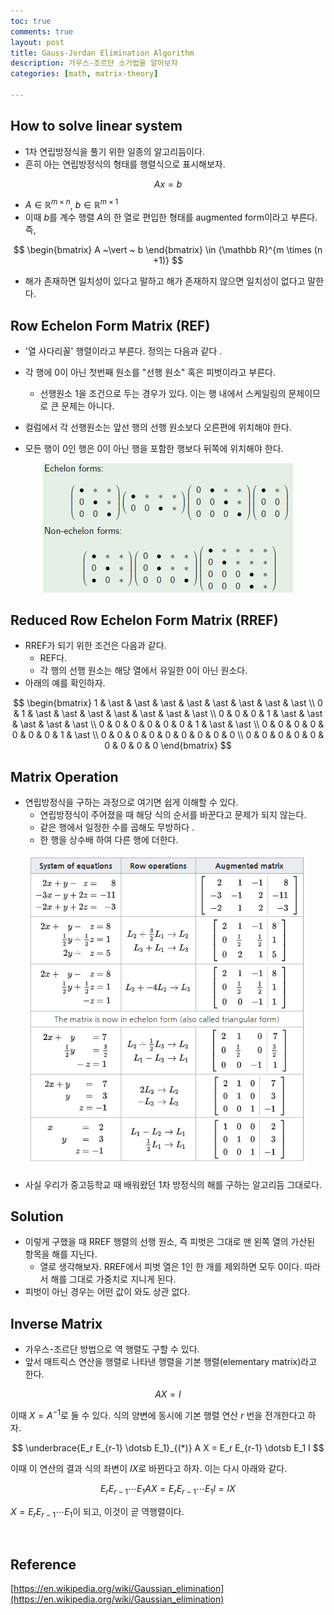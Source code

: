 ```yaml
---
toc: true
comments: true
layout: post 
title: Gauss-Jordan Elimination Algorithm
description: 가우스-조르단 소거법을 알아보자
categories: [math, matrix-theory]

---
```


## How to solve linear system 

- 1차 연립방정식을 풀기 위한 일종의 알고리듬이다. 
- 흔히 아는 연립방정식의 형태를 행렬식으로 표시해보자. 

$$
A x = b 
$$

- $A \in {\mathbb R}^{m \times n}$, $b \in  {\mathbb R}^{m \times 1}$
- 이때 $b$를 계수 행렬 $A$의 한 열로 편입한 형태를 augmented form이라고 부른다. 즉, 

$$
\begin{bmatrix}
A ~\vert ~ b
\end{bmatrix}
\in {\mathbb R}^{m \times (n +1)}
$$

- 해가 존재하면 일치성이 있다고 말하고 해가 존재하지 않으면 일치성이 없다고 말한다. 

## Row Echelon Form Matrix (REF)

- '열 사다리꼴' 행렬이라고 부른다. 정의는 다음과 같다 .

- 각 행에 0이 아닌 첫번째 원소를 "선행 원소" 혹은 피벗이라고 부른다. 
	- 선행원소 1을 조건으로 두는 경우가 있다. 이는 행 내에서 스케일링의 문제이므로 큰 문제는 아니다.  
- 컬럼에서 각 선행원소는 앞선 행의 선행 원소보다 오른편에 위치해야 한다. 
- 모든 행이 0인 행은 0이 아닌 행을 포함한 행보다 뒤쪽에 위치해야 한다. 

<p align="center"><kbd> <img src="https://github.com/anarinsk/lie-gauss_jordan/blob/master/assets/imgs/echelon.png?raw=true" width="400"> </kbd></p>


## Reduced Row Echelon Form Matrix (RREF)

- RREF가 되기 위한 조건은 다음과 같다.
	- REF다. 
	- 각 행의 선행 원소는 해당 열에서 유일한 0이 아닌 원소다. 
- 아래의 예를 확인하자. 

$$
\begin{bmatrix}
1 & \ast & \ast & \ast & \ast & \ast & \ast & \ast & \ast \\
0 & 1 & \ast & \ast & \ast & \ast & \ast & \ast & \ast     \\
0 & 0 & 0 & 1 & \ast & \ast & \ast & \ast & \ast   \\
0 & 0 & 0 & 0 & 0 & 0 & 1 &   \ast & \ast   \\
0 & 0 & 0 & 0 & 0 & 0 & 0 & 1 & \ast   \\
0 & 0 & 0 & 0 & 0 & 0 & 0 & 0 & 0   \\
0 & 0 & 0 & 0 & 0 & 0 & 0 & 0 & 0  
\end{bmatrix}
$$

## Matrix Operation 

- 연립방정식을 구하는 과정으로 여기면 쉽게 이해할 수 있다. 
	- 연립방정식이 주어졌을 때 해당 식의 순서를 바꾼다고 문제가 되지 않는다. 
	- 같은 행에서 일정한 수를 곱해도 무방하다 .
	- 한 행을 상수배 하여 다른 행에 더한다.

<p align="center"><kbd> <img src="https://github.com/anarinsk/lie-gauss_jordan/blob/master/assets/imgs/row_op.png?raw=true" width="450"> </kbd></p>

- 사실 우리가 중고등학교 때 배워왔던 1차 방정식의 해를 구하는 알고리듬 그대로다.

 
## Solution 

- 이렇게 구했을 때 RREF 행렬의 선행 원소, 즉 피벗은 그대로 맨 왼쪽 열의 가산된 항목을 해를 지닌다. 
	- 열로 생각해보자. RREF에서 피벗 열은 1인 한 개를 제외하면 모두 0이다. 따라서 해를 그대로 가중치로 지니게 된다. 
- 피벗이 아닌 경우는 어떤 값이 와도 상관 없다. 

## Inverse Matrix 

- 가우스-조르단 방법으로 역 행렬도 구할 수 있다. 
- 앞서 매트릭스 연산을 행렬로 나타낸 행렬을 기본 행렬(elementary matrix)라고 한다. 

$$
AX = I
$$

이때 $X = A^{-1}$로 둘 수 있다. 식의 양변에 동시에 기본 행렬 연산 $r$ 번을 전개한다고 하자. 

$$
\underbrace{E_r E_{r-1} \dotsb E_1}_{(*)} A X = E_r E_{r-1} \dotsb E_1 I
$$

이때 이 연산의 결과 식의 좌변이 $IX$로 바뀐다고 하자. 이는 다시 아래와 같다. 

$$
E_r E_{r-1} \dotsb E_1 A X = E_r E_{r-1} \dotsb E_1 I = IX
$$

$X = E_r E_{r-1} \dotsb E_1$이 되고, 이것이 곧 역행렬이다.  

&nbsp; 

## Reference 

[https://en.wikipedia.org/wiki/Gaussian_elimination](https://en.wikipedia.org/wiki/Gaussian_elimination)

<!--stackedit_data:
eyJoaXN0b3J5IjpbMTQ2MTYzNTI1NCwtMTU1Mzk3NTkyOV19
-->